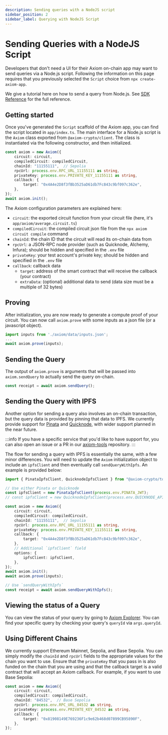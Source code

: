 ```yaml
---
description: Sending queries with a NodeJS script
sidebar_position: 2
sidebar_label: Querying with NodeJS Script
---
```


# Sending Queries with a NodeJS Script

Developers that don't need a UI for their Axiom on-chain app may want to send queries via a Node.js script. Following the information on this page requires that you previously selected the `Script` choice from `npx create-axiom-app`.

We give a tutorial here on how to send a query from Node.js. See [SDK Reference](/sdk/typescript-sdk/axiom-node-js) for the full reference.

## Getting started

Once you've generated the `Script` scaffold of the Axiom app, you can find the script located in `app/index.ts`. The main interface for a Node.js script is the `Axiom` class exported from `@axiom-crypto/client`. The class is instantiated via the following constructor, and then initialized.

```typescript
const axiom = new Axiom({
    circuit: circuit,
    compiledCircuit: compiledCircuit,
    chainId: "11155111",  // Sepolia
    rpcUrl: process.env.RPC_URL_11155111 as string,
    privateKey: process.env.PRIVATE_KEY_11155111 as string,
    callback: {
        target: "0x4A4e2D8f3fBb3525aD61db7Fc843c9bf097c362e",
    },
});
await axiom.init();
```

The Axiom configuration parameters are explained here:

- `circuit`: the exported circuit function from your circuit file (here, it's `app/axiom/average.circuit.ts`)
- `compiledCircuit`: the compiled circuit json file from the `npx axiom circuit compile` command
- `chainId`: the chain ID that the circuit will read its on-chain data from
- `rpcUrl`: a JSON-RPC node provider (such as Quicknode, Alchemy, Infura); should be hidden and specified in the `.env` file
- `privateKey`: your test account's private key; should be hidden and specified in the `.env` file
- `callback`: callback data
  - `target`: address of the smart contract that will receive the callback (your contract)
  - `extraData`: (optional) additional data to send (data size must be a multiple of 32 bytes)

## Proving

After initialization, you are now ready to generate a compute proof of your circuit. You can now call `axiom.prove` with some inputs as a json file (or a javascript object).

```typescript
import inputs from './axiom/data/inputs.json';
...
await axiom.prove(inputs);
```

## Sending the Query

The output of `axiom.prove` is arguments that will be passed into `axiom.sendQuery` to actually send the query on-chain.

```typescript
const receipt = await axiom.sendQuery();
```

## Sending the Query with IPFS

Another option for sending a query also involves an on-chain transaction, but the query data is provided by pinning that data to IPFS. We currently provide support for [Pinata](https://www.pinata.cloud/) and [Quicknode](https://www.quicknode.com/), with wider support planned in the near future.

:::info
If you have a specific service that you'd like to have support for, you can also open an issue or a PR in our [axiom-tools](https://github.com/axiom-crypto/axiom-tools) repository.
:::

The flow for sending a query with IPFS is essentially the same, with a few minor differences. You will need to update the `Axiom` initialization object to include an `ipfsClient` and then eventually call `sendQueryWithIpfs`. An example is provided below:

```typescript
import { PinataIpfsClient, QuicknodeIpfsClient } from "@axiom-crypto/tools";

// Use either Pinata or Quicknode
const ipfsClient = new PinataIpfsClient(process.env.PINATA_JWT); 
// const ipfsClient = new QuicknodeIpfsClient(process.env.QUICKNODE_API_KEY, process.env.QUICKNODE_GATEWAY);

const axiom = new Axiom({
    circuit: circuit,
    compiledCircuit: compiledCircuit,
    chainId: "11155111",  // Sepolia
    rpcUrl: process.env.RPC_URL_11155111 as string,
    privateKey: process.env.PRIVATE_KEY_11155111 as string,
    callback: {
        target: "0x4A4e2D8f3fBb3525aD61db7Fc843c9bf097c362e",
    },
    // Additional `ipfsClient` field
    options: {
        ipfsClient: ipfsClient,
    },
});
await axiom.init();
await axiom.prove(inputs);

// Use `sendQueryWithIpfs`
const receipt = await axiom.sendQueryWithIpfs();
```

## Viewing the status of a Query

You can view the status of your query by going to [Axiom Explorer](https://explorer.axiom.xyz). You can find your specific query by checking your query's `queryId` via `args.queryId`.

## Using Different Chains

We currently support Ethereum Mainnet, Sepolia, and Base Sepolia. You can simply modify the `chainId` and `rpcUrl` fields to the appropriate values for the chain you want to use. Ensure that the `privateKey` that you pass in is also funded on the chain that you are using and that the callback target is a valid contract that will accept an Axiom callback. For example, if you want to use Base Sepolia:

```typescript
const axiom = new Axiom({
    circuit: circuit,
    compiledCircuit: compiledCircuit,
    chainId: "84532",  // Base Sepolia
    rpcUrl: process.env.RPC_URL_84532 as string,
    privateKey: process.env.PRIVATE_KEY_84532 as string,
    callback: {
        target: "0x81908149E769236F1c9e62b468d07899CB95890F",
    },
});
```
